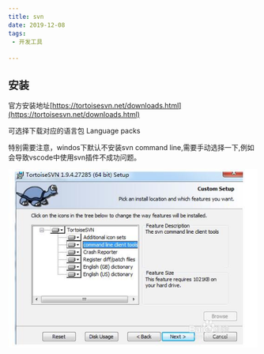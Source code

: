 ```yaml
---
title: svn
date: 2019-12-08
tags:
 - 开发工具

---
```


## 安装

官方安装地址[https://tortoisesvn.net/downloads.html](https://tortoisesvn.net/downloads.html)

可选择下载对应的语言包 Language packs

特别需要注意，windos下默认不安装svn command line,需要手动选择一下,例如会导致vscode中使用svn插件不成功问题。

![svn安装](./imgs/svn.jpg)






